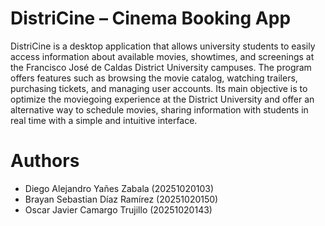 # DistriCine – Cinema Booking App

DistriCine is a desktop application that allows university students to 
easily access information about available movies, showtimes, and screenings at the Francisco José de Caldas District University campuses. 
The program offers features such as browsing the movie catalog, watching trailers, purchasing tickets, and managing user accounts. 
Its main objective is to optimize the moviegoing experience at the District University and offer an alternative way to schedule movies, 
sharing information with students in real time with a simple and intuitive interface.

# Authors
- Diego Alejandro Yañes Zabala (20251020103)  
- Brayan Sebastian Díaz Ramírez (20251020150)  
- Oscar Javier Camargo Trujillo (20251020143)  

